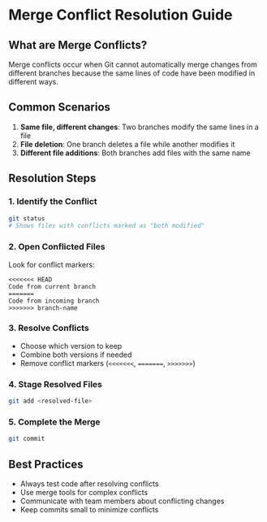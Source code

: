 # Merge Conflict Resolution Guide

## What are Merge Conflicts?
Merge conflicts occur when Git cannot automatically merge changes from different branches because the same lines of code have been modified in different ways.

## Common Scenarios
1. **Same file, different changes**: Two branches modify the same lines in a file
2. **File deletion**: One branch deletes a file while another modifies it
3. **Different file additions**: Both branches add files with the same name

## Resolution Steps

### 1. Identify the Conflict
```bash
git status
# Shows files with conflicts marked as "both modified"
```

### 2. Open Conflicted Files
Look for conflict markers:
```
<<<<<<< HEAD
Code from current branch
=======
Code from incoming branch
>>>>>>> branch-name
```

### 3. Resolve Conflicts
- Choose which version to keep
- Combine both versions if needed
- Remove conflict markers (`<<<<<<<`, `=======`, `>>>>>>>`)

### 4. Stage Resolved Files
```bash
git add <resolved-file>
```

### 5. Complete the Merge
```bash
git commit
```

## Best Practices
- Always test code after resolving conflicts
- Use merge tools for complex conflicts
- Communicate with team members about conflicting changes
- Keep commits small to minimize conflicts

